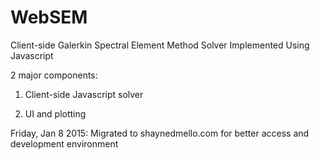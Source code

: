# WebSEM

Client-side Galerkin Spectral Element Method Solver Implemented Using Javascript 

2 major components:

1. Client-side Javascript solver

2. UI and plotting


Friday, Jan 8 2015: Migrated to shaynedmello.com for better access and development environment



